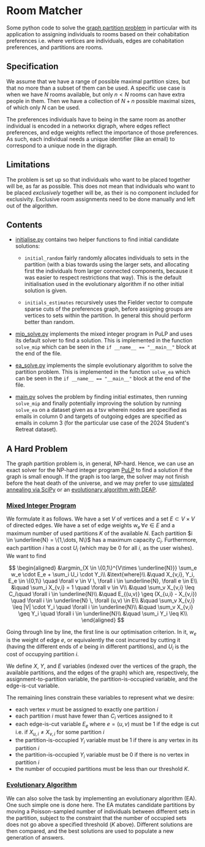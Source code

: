 # Room Matcher

Some python code to solve the [graph partition problem](https://en.wikipedia.org/wiki/Graph_partition) in particular with its application to assigning individuals to rooms based on their cohabitation preferences i.e. where vertices are individuals, edges are cohabitation preferences, and partitions are rooms.

## Specification

We assume that we have a range of possible maximal partition sizes, but that no more than a subset of them can be used. A specific use case is when we have $N$ rooms available, but only $n < N$ rooms can have extra people in them. Then we have a collection of $N + n$ possible maximal sizes, of which only $N$ can be used.

The preferences individuals have to being in the same room as another individual is encoded in a networkx digraph, where edges reflect preferences, and edge weights reflect the importance of those preferences. As such, each individual needs a unique identifier (like an email) to correspond to a unique node in the digraph.

## Limitations

The problem is set up so that individuals who want to be placed together will be, as far as possible. This does not mean that individuals who want to be placed *exclusively* together will be, as their is no component included for exclusivity. Exclusive room assignments need to be done manually and left out of the algorithm.

## Contents

* [initialise.py](./initialise.py) contains two helper functions to find initial candidate solutions:
  * `initial_random` fairly randomly allocates individuals to sets in the partition (with a bias towards using the larger sets, and allocating first the individuals from larger connected components, because it was easier to respect restrictions that way). This is the default initialisation used in the evolutionary algorithm if no other initial solution is given.

  * `initials_estimates` recursively uses the Fielder vector to compute sparse cuts of the preferences graph, before assigning groups are vertices to sets within the partition. In general this should perform better than random.

* [mip_solve.py](./mip_solve.py) implements the mixed integer program in PuLP and uses its default solver to find a solution. This is implemented in the function `solve_mip` which can be seen in the `if __name__ == "__main__"` block at the end of the file.

* [ea_solve.py](./ea_solve.py) implements the simple evolutionary algorithm to solve the partition problem. This is implemented in the function `solve_ea` which can be seen in the `if __name__ == "__main__"` block at the end of the file.

* [main.py](./main.py) solves the problem by finding initial estimates, then running `solve_mip` and finally potentially improving the solution by running `solve_ea` on a dataset given as a tsv wherein nodes are specified as emails in column 0 and targets of outgoing edges are specified as emails in column 3 (for the particular use case of the 2024 Student's Retreat dataset).

## A Hard Problem

The graph partition problem is, in general, NP-hard. Hence, we can use an exact solver for the NP-hard integer program [PuLP](https://pypi.org/project/PuLP/) to find a solution if the graph is small enough. If the graph is too large, the solver may not finish before the heat death of the universe, and we may prefer to use [simulated annealing via SciPy](https://docs.scipy.org/doc/scipy/reference/generated/scipy.optimize.dual_annealing.html) or an [evolutionary algorithm with DEAP](https://docs.scipy.org/doc/scipy/reference/generated/scipy.optimize.dual_annealing.html).

### [Mixed Integer Program](./mip_solve.py)

We formulate it as follows. We have a set $V$ of vertices and a set $E \subset V \times V$ of directed edges. We have a set of edge weights $w_e \, \forall e\in E$ and a maximum number of used partitions $K$ of the available $N$. Each partition $i \in \underline{N} = \{1,\dots, N\}$ has a maximum capacity $C_i$. Furthermore, each partition $i$ has a cost $U_i$ (which may be $0$ for all $i$, as the user wishes). We want to find

$$
\begin{aligned}
&\argmin_{X \in \{0,1\}^{V\times \underline{N}}}  \sum_e w_e \cdot E_e + \sum_i U_i \cdot Y_i\\
&\text{where}\\
&\quad X_{v,i}, Y_i, E_e \in \{0,1\} \quad \forall v \in V \, \forall i \in \underline{N}, \forall e \in E\\
&\quad \sum_i X_{v,i} = 1 \quad \forall v \in V\\
&\quad \sum_v X_{v,i} \leq  C_i\quad \forall i \in \underline{N}\\
&\quad E_{(u,v)} \geq (X_{u,i} - X_{v,i}) \quad \forall i \in \underline{N} \, \forall (u,v) \in E\\
&\quad \sum_v X_{v,i} \leq |V| \cdot Y_i \quad \forall i \in \underline{N}\\
&\quad \sum_v X_{v,i} \geq Y_i \quad \forall i \in \underline{N}\\
&\quad \sum_i Y_i \leq K\\
\end{aligned}
$$

Going through line by line, the first line is our optimisation criterion. In it, $w_e$ is the weight of edge $e$, or equivalently the cost incurred by cutting it (having the different ends of $e$ being in different partitions), and $U_i$ is the cost of occupying partition $i$.

We define $X$, $Y$, and $E$ variables (indexed over the vertices of the graph, the available partitions, and the edges of the graph) which are, respectively, the assignment-to-partition variable, the partition-is-occupied variable, and the edge-is-cut variable.

The remaining lines constrain these variables to represent what we desire:

* each vertex $v$ must be assigned to exactly one partition $i$
* each partition $i$ must have fewer than $C_i$ vertices assigned to it
* each edge-is-cut variable $E_e$ where $e=(u,v)$ must be $1$ if the edge is cut i.e. if $X_{u,i} \neq X_{v,i}$ for some partition $i$
* the partition-is-occupied $Y_i$ variable must be 1 if there is any vertex in its partition $i$
* the partition-is-occupied $Y_i$ variable must be 0 if there is no vertex in partition $i$
* the number of occupied partitions must be less than our threshold $K$.

### [Evolutionary Algorithm](./ea_solve.py)

We can also solve the task by implementing an evolutionary algorithm (EA). One such simple one is done here. The EA mutates candidate partitions by moving a Poisson-sampled number of individuals between different sets in the partition, subject to the constraint that the number of occupied sets does not go above a specified threshold ($K$ above). Different solutions are then compared, and the best solutions are used to populate a new generation of answers.
